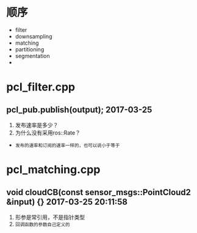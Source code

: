 # 顺序
- filter
- downsampling
- matching
- partitioning
- segmentation
- 

# pcl_filter.cpp
## pcl_pub.publish(output);  2017-03-25 
1. 发布速率是多少？
1. 为什么没有采用ros::Rate？

- `发布的速率和订阅的速率一样的，也可以说小于等于`


# pcl_matching.cpp
## void cloudCB(const sensor_msgs::PointCloud2 &input) {} 2017-03-25 20:11:58
1. 形参是常引用，不是指针类型
2. `回调函数的参数自己定义的`